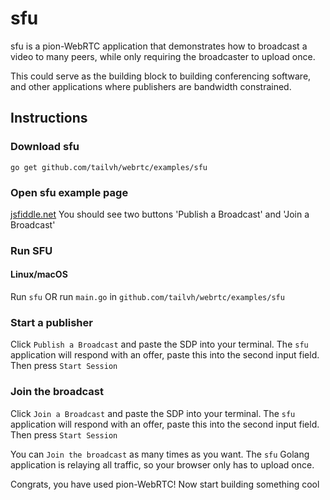 # sfu
sfu is a pion-WebRTC application that demonstrates how to broadcast a video to many peers, while only requiring the broadcaster to upload once.

This could serve as the building block to building conferencing software, and other applications where publishers are bandwidth constrained.

## Instructions
### Download sfu
```
go get github.com/tailvh/webrtc/examples/sfu
```

### Open sfu example page
[jsfiddle.net](https://jsfiddle.net/5cwx0rns/) You should see two buttons 'Publish a Broadcast' and 'Join a Broadcast'

### Run SFU
#### Linux/macOS
Run `sfu` OR run `main.go` in `github.com/tailvh/webrtc/examples/sfu`

### Start a publisher
Click `Publish a Broadcast` and paste the SDP into your terminal. The `sfu` application will respond with an offer, paste this into the second input field. Then press `Start Session`

### Join the broadcast
Click `Join a Broadcast` and paste the SDP into your terminal. The `sfu` application will respond with an offer, paste this into the second input field. Then press `Start Session`

You can `Join the broadcast` as many times as you want. The `sfu` Golang application is relaying all traffic, so your browser only has to upload once.

Congrats, you have used pion-WebRTC! Now start building something cool
